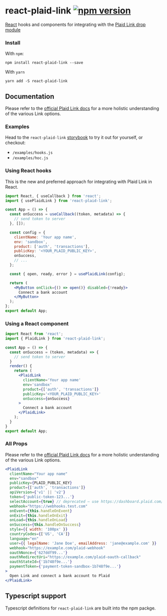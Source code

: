 # react-plaid-link [![npm version](https://badge.fury.io/js/react-plaid-link.svg)](http://badge.fury.io/js/react-plaid-link)

[React](https://facebook.github.io/react/) hooks and components for
integrating with the [Plaid Link drop module](https://blog.plaid.com/plaid-link/)

### Install

With `npm`:

```
npm install react-plaid-link --save
```

With `yarn`

```
yarn add -S react-plaid-link
```

## Documentation

Please refer to the [official Plaid Link docs](https://plaid.com/docs/#creating-items-with-plaid-link) for
a more holistic understanding of the various Link options.

### Examples

Head to the `react-plaid-link` [storybook]() to try it out for yourself, or
checkout:

- `/examples/hooks.js`
- `/examples/hoc.js`

### Using React hooks

This is the new and preferred approach for integrating with Plaid Link in React.

```jsx
import React, { useCallback } from 'react';
import { usePlaidLink } from 'react-plaid-link';

const App = () => {
  const onSuccess = useCallback((token, metadata) => {
    // send token to server
  }, []);

  const config = {
    clientName: 'Your app name',
    env: 'sandbox',
    product: ['auth', 'transactions'],
    publicKey: '<YOUR_PLAID_PUBLIC_KEY>',
    onSuccess,
    // ...
  };

  const { open, ready, error } = usePlaidLink(config);

  return (
    <MyButton onClick={() => open()} disabled={!ready}>
      Connect a bank account
    </MyButton>
  );
};
export default App;
```

### Using a React component

```jsx
import React from 'react';
import { PlaidLink } from 'react-plaid-link';

const App = () => {
  const onSuccess = (token, metadata) => {
    // send token to server
  }
  render() {
    return (
      <PlaidLink
        clientName='Your app name'
        env='sandbox'
        product={['auth', 'transactions']}
        publicKey='<YOUR_PLAID_PUBLIC_KEY>'
        onSuccess={onSuccess}
      >
        Connect a bank account
      </PlaidLink>
    );
  }
}
export default App;
```

### All Props

Please refer to the [official Plaid Link docs](https://plaid.com/docs/#creating-items-with-plaid-link) for
a more holistic understanding of the various Link options.

```jsx
<PlaidLink
  clientName="Your app name"
  env="sandbox"
  publicKey={PLAID_PUBLIC_KEY}
  product={['auth', 'transactions']}
  apiVersion={'v1' || 'v2'}
  token={'public-token-123...'}
  selectAccount={true} // deprecated – use https://dashboard.plaid.com/link
  webhook="https://webhooks.test.com"
  onEvent={this.handleOnEvent}
  onExit={this.handleOnExit}
  onLoad={this.handleOnLoad}
  onSuccess={this.handleOnSuccess}
  style={{ width: '100px' }}
  countryCodes={['US', 'CA']}
  language="en"
  user={{ legalName: 'Jane Doe', emailAddress: 'jane@example.com' }}
  webhook="https://example.com/plaid-webhook"
  oauthNonce={'627ddf99...'}
  oauthRedirectUri="https://example.com/plaid-oauth-callback"
  oauthStateId={'1b748f9e...'}
  paymentToken={'payment-token-sandbox-1b748f9e...'}
>
  Open Link and connect a bank account to Plaid
</PlaidLink>
```

## Typescript support

Typescript definitions for `react-plaid-link` are built into the npm packge.
